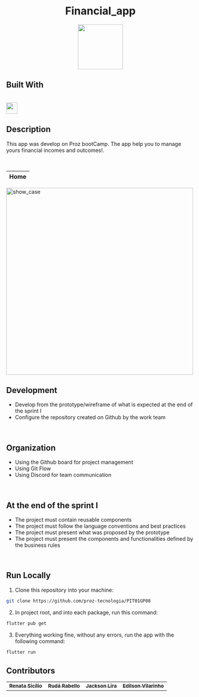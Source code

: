 <h1 align="center">
  Financial_app
</h1>
<p align="center">
  <img  src="https://user-images.githubusercontent.com/22122/198460731-637d3b67-858a-4aa6-9243-eba3a679d8c8.png" height="120px"/>
</p>

 ## Built With
  <br/>
  <img src="https://storage.googleapis.com/cms-storage-bucket/6a07d8a62f4308d2b854.svg" height="30px" align="center"/>
<br/>

## Description

This app was develop on Proz bootCamp. The app help you to manage yours financial incomes and outcomes!.

<br/>

Home                       | 
:-------------------------:|
<img src="https://user-images.githubusercontent.com/22122/198066123-27d422e6-7e18-47fe-aa48-1df1e0349b4f.png" alt="show_case"  height="500">    

<br/>



## Development
- Develop from the prototype/wireframe of what is expected at the end of the sprint I
- Configure the repository created on Github by the work team

</br>

## Organization
- Using the Github board for project management
- Using Git Flow
- Using Discord for team communication

</br>

## At the end of the sprint I
- The project must contain reusable components
- The project must follow the language conventions and best practices
- The project must present what was proposed by the prototype
- The project must present the components and functionalities defined by the business rules

</br>

## Run Locally

1. Clone this repository into your machine:

```bash
git clone https://github.com/proz-tecnologia/PIT01GP08
```

2. In project root, and into each package, run this command:

```bash
flutter pub get
```
3. Everything working fine, without any errors, run the app with the following command:

```bash
flutter run 
```

## Contributors 


<table>
  <tr>
    <td align="center"><a href="https://github.com/RenataSisilio"><sub><b>Renata Sicílio</b></sub></a><br/></td>
    <td align="center"><a href="https://github.com/rudarabello"><sub><b>Rudá Rabello</b></sub></a><br/></td>
    <td align="center"><a href="https://github.com/jacksonlira88"><sub><b>Jackson Lira</b></sub></a><br/></td>
    <td align="center"><a href="https://github.com/evilarinho"><sub><b>Edilson Vilarinho</b></sub></a><br/></td>
</table>
